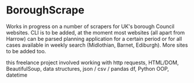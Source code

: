 # BoroughScrape

Works in progress on a number of scrapers for UK's borough Council websites. 
CLI is to be added, at the moment most websites (all apart from Harrow) can be parsed planning application for a certain period 
or for all cases available in weekly search (Midlothian, Barnet, Ediburgh).
More sites to be added too.

this freelance project involved working with  http requests, HTML/DOM, BeautifulSoup, data structures, json / csv / pandas df, Python OOP, datetime
